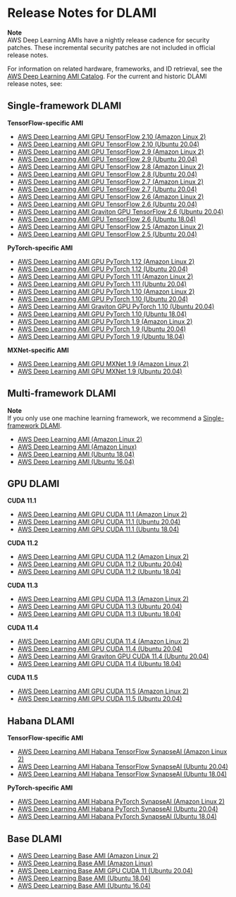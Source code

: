 # Release Notes for DLAMI<a name="appendix-ami-release-notes"></a>

**Note**  
AWS Deep Learning AMIs have a nightly release cadence for security patches\. These incremental security patches are not included in official release notes\.

For information on related hardware, frameworks, and ID retrieval, see the [AWS Deep Learning AMI Catalog](http://aws.amazon.com/releasenotes/aws-deep-learning-ami-catalog/)\. For the current and historic DLAMI release notes, see:

## Single\-framework DLAMI<a name="appendix-ami-release-notes-single"></a>

**TensorFlow\-specific AMI**
+ [AWS Deep Learning AMI GPU TensorFlow 2\.10 \(Amazon Linux 2\)](http://aws.amazon.com/releasenotes/aws-deep-learning-ami-gpu-tensorflow-2-10-amazon-linux-2/)
+ [AWS Deep Learning AMI GPU TensorFlow 2\.10 \(Ubuntu 20\.04\)](http://aws.amazon.com/releasenotes/aws-deep-learning-ami-gpu-tensorflow-2-10-ubuntu-20-04/)
+ [AWS Deep Learning AMI GPU TensorFlow 2\.9 \(Amazon Linux 2\)](http://aws.amazon.com/releasenotes/deep-learning-ami-gpu-tensorflow-2-9-amazon-linux-2/)
+ [AWS Deep Learning AMI GPU TensorFlow 2\.9 \(Ubuntu 20\.04\)](http://aws.amazon.com/releasenotes/deep-learning-ami-gpu-tensorflow-2-9-ubuntu-20-04/)
+ [AWS Deep Learning AMI GPU TensorFlow 2\.8 \(Amazon Linux 2\)](http://aws.amazon.com/releasenotes/live-deep-learning-ami-gpu-tensorflow-2-8-amazon-linux-2/)
+ [AWS Deep Learning AMI GPU TensorFlow 2\.8 \(Ubuntu 20\.04\)](http://aws.amazon.com/releasenotes/aws-deep-learning-ami-gpu-tensorflow-2-8-ubuntu-20-04/)
+ [AWS Deep Learning AMI GPU TensorFlow 2\.7 \(Amazon Linux 2\)](http://aws.amazon.com/releasenotes/aws-deep-learning-ami-gpu-tensorflow-2-7-amazon-linux-2/)
+ [AWS Deep Learning AMI GPU TensorFlow 2\.7 \(Ubuntu 20\.04\)](http://aws.amazon.com/releasenotes/aws-deep-learning-ami-gpu-tensorflow-2-7-ubuntu-20-04/)
+ [AWS Deep Learning AMI GPU TensorFlow 2\.6 \(Amazon Linux 2\)](http://aws.amazon.com/releasenotes/aws-deep-learning-ami-gpu-tensorflow-2-6-amazon-linux-2/)
+ [AWS Deep Learning AMI GPU TensorFlow 2\.6 \(Ubuntu 20\.04\)](http://aws.amazon.com/releasenotes/aws-deep-learning-ami-gpu-tensorflow-2-6-ubuntu-20-04/)
+ [AWS Deep Learning AMI Graviton GPU TensorFlow 2\.6 \(Ubuntu 20\.04\)](http://aws.amazon.com/releasenotes/aws-deep-learning-ami-graviton-gpu-tensorflow-2-6-ubuntu-20-04/)
+ [AWS Deep Learning AMI GPU TensorFlow 2\.6 \(Ubuntu 18\.04\)](http://aws.amazon.com/releasenotes/aws-deep-learning-ami-gpu-tensorflow-2-6-ubuntu-18-04/)
+ [AWS Deep Learning AMI GPU TensorFlow 2\.5 \(Amazon Linux 2\)](http://aws.amazon.com/releasenotes/aws-deep-learning-gpu-tensorflow-ami-amazon-linux-2-version-1-x-x)
+ [AWS Deep Learning AMI GPU TensorFlow 2\.5 \(Ubuntu 20\.04\)](http://aws.amazon.com/releasenotes/aws-deep-learning-gpu-tensorflow-ami-ubuntu-20-04-version-1-x-x)

**PyTorch\-specific AMI**
+ [AWS Deep Learning AMI GPU PyTorch 1\.12 \(Amazon Linux 2\)](http://aws.amazon.com/releasenotes/aws-deep-learning-ami-gpu-pytorch-1-12-amazon-linux-2)
+ [AWS Deep Learning AMI GPU PyTorch 1\.12 \(Ubuntu 20\.04\)](http://aws.amazon.com/releasenotes/aws-deep-learning-ami-gpu-pytorch-1-12-ubuntu-20-04)
+ [AWS Deep Learning AMI GPU PyTorch 1\.11 \(Amazon Linux 2\)](http://aws.amazon.com/releasenotes/aws-deep-learning-ami-gpu-pytorch-1-11-amazon-linux-2)
+ [AWS Deep Learning AMI GPU PyTorch 1\.11 \(Ubuntu 20\.04\)](http://aws.amazon.com/releasenotes/aws-deep-learning-ami-gpu-pytorch-1-11-ubuntu-20-04)
+ [AWS Deep Learning AMI GPU PyTorch 1\.10 \(Amazon Linux 2\)](http://aws.amazon.com/releasenotes/aws-deep-learning-ami-gpu-pytorch-1-10-amazon-linux-2)
+ [AWS Deep Learning AMI GPU PyTorch 1\.10 \(Ubuntu 20\.04\)](http://aws.amazon.com/releasenotes/aws-deep-learning-ami-gpu-pytorch-1-10-ubuntu-20-04)
+ [AWS Deep Learning AMI Graviton GPU PyTorch 1\.10 \(Ubuntu 20\.04\)](http://aws.amazon.com/releasenotes/deep-learning-ami-graviton-gpu-pytorch-1-10-ubuntu-20-04/)
+ [AWS Deep Learning AMI GPU PyTorch 1\.10 \(Ubuntu 18\.04\)](http://aws.amazon.com/releasenotes/aws-deep-learning-ami-gpu-pytorch-1-10-ubuntu-18-04)
+ [AWS Deep Learning AMI GPU PyTorch 1\.9 \(Amazon Linux 2\)](http://aws.amazon.com/releasenotes/aws-deep-learning-gpu-pytorch-ami-amazon-linux-2-version-1-x-x)
+ [AWS Deep Learning AMI GPU PyTorch 1\.9 \(Ubuntu 20\.04\)](http://aws.amazon.com/releasenotes/aws-deep-learning-gpu-pytorch-ami-ubuntu-20-04-version-1-x-x)
+ [AWS Deep Learning AMI GPU PyTorch 1\.9 \(Ubuntu 18\.04\)](http://aws.amazon.com/releasenotes/aws-deep-learning-gpu-pytorch-ami-ubuntu-18-04-version-1-x-x)

**MXNet\-specific AMI**
+ [AWS Deep Learning AMI GPU MXNet 1\.9 \(Amazon Linux 2\)](http://aws.amazon.com/releasenotes/aws-deep-learning-ami-gpu-mxnet-1-9-amazon-linux-2)
+ [AWS Deep Learning AMI GPU MXNet 1\.9 \(Ubuntu 20\.04\)](http://aws.amazon.com/releasenotes/aws-deep-learning-ami-gpu-mxnet-1-9-ubuntu-20-04)

## Multi\-framework DLAMI<a name="appendix-ami-release-notes-multi"></a>

**Note**  
If you only use one machine learning framework, we recommend a [Single\-framework DLAMI](#appendix-ami-release-notes-single)\.
+ [AWS Deep Learning AMI \(Amazon Linux 2\)](http://aws.amazon.com/releasenotes/aws-deep-learning-ami-amazon-linux-2)
+ [AWS Deep Learning AMI \(Amazon Linux\)](http://aws.amazon.com/releasenotes/aws-deep-learning-ami-amazon-linux)
+ [AWS Deep Learning AMI \(Ubuntu 18\.04\)](http://aws.amazon.com/releasenotes/aws-deep-learning-ami-ubuntu-18-04)
+ [AWS Deep Learning AMI \(Ubuntu 16\.04\)](http://aws.amazon.com/releasenotes/aws-deep-learning-ami-ubuntu-16-04)

## GPU DLAMI<a name="appendix-ami-release-notes-gpu"></a>

**CUDA 11\.1**
+ [AWS Deep Learning AMI GPU CUDA 11\.1 \(Amazon Linux 2\)](http://aws.amazon.com/releasenotes/aws-deep-learning-gpu-ami-amazon-linux-2-version-1-x-x)
+ [AWS Deep Learning AMI GPU CUDA 11\.1 \(Ubuntu 20\.04\)](http://aws.amazon.com/releasenotes/aws-deep-learning-gpu-ami-ubuntu-20-04-version-1-x-x)
+ [AWS Deep Learning AMI GPU CUDA 11\.1 \(Ubuntu 18\.04\)](http://aws.amazon.com/releasenotes/aws-deep-learning-gpu-ami-ubuntu-18-04-version-1-x-x)

**CUDA 11\.2**
+ [AWS Deep Learning AMI GPU CUDA 11\.2 \(Amazon Linux 2\)](http://aws.amazon.com/releasenotes/aws-deep-learning-gpu-ami-amazon-linux-2-version-2-x-x)
+ [AWS Deep Learning AMI GPU CUDA 11\.2 \(Ubuntu 20\.04\)](http://aws.amazon.com/releasenotes/aws-deep-learning-gpu-ami-ubuntu-20-04-version-2-x-x)
+ [AWS Deep Learning AMI GPU CUDA 11\.2 \(Ubuntu 18\.04\)](http://aws.amazon.com/releasenotes/aws-deep-learning-gpu-ami-ubuntu-18-04-version-2-x-x)

**CUDA 11\.3**
+ [AWS Deep Learning AMI GPU CUDA 11\.3 \(Amazon Linux 2\)](http://aws.amazon.com/releasenotes/aws-deep-learning-ami-gpu-cuda-11-3-amazon-linux-2)
+ [AWS Deep Learning AMI GPU CUDA 11\.3 \(Ubuntu 20\.04\)](http://aws.amazon.com/releasenotes/aws-deep-learning-ami-gpu-cuda-11-3-ubuntu-20-04)
+ [AWS Deep Learning AMI GPU CUDA 11\.3 \(Ubuntu 18\.04\)](http://aws.amazon.com/releasenotes/aws-deep-learning-ami-gpu-cuda-11-3-ubuntu-18-04)

**CUDA 11\.4**
+ [AWS Deep Learning AMI GPU CUDA 11\.4 \(Amazon Linux 2\)](http://aws.amazon.com/releasenotes/aws-deep-learning-ami-gpu-cuda-11-4-amazon-linux-2)
+ [AWS Deep Learning AMI GPU CUDA 11\.4 \(Ubuntu 20\.04\)](http://aws.amazon.com/releasenotes/aws-deep-learning-ami-gpu-cuda-11-4-ubuntu-20-04)
+ [AWS Deep Learning AMI Graviton GPU CUDA 11\.4 \(Ubuntu 20\.04\)](http://aws.amazon.com/releasenotes/aws-deep-learning-ami-graviton-gpu-cuda-11-4-ubuntu-20-04/)
+ [AWS Deep Learning AMI GPU CUDA 11\.4 \(Ubuntu 18\.04\)](http://aws.amazon.com/releasenotes/aws-deep-learning-ami-gpu-cuda-11-4-ubuntu-18-04)

**CUDA 11\.5**
+ [AWS Deep Learning AMI GPU CUDA 11\.5 \(Amazon Linux 2\)](http://aws.amazon.com/releasenotes/aws-deep-learning-ami-gpu-cuda-11-5-amazon-linux-2)
+ [AWS Deep Learning AMI GPU CUDA 11\.5 \(Ubuntu 20\.04\)](http://aws.amazon.com/releasenotes/aws-deep-learning-ami-gpu-cuda-11-5-ubuntu-20-04)

## Habana DLAMI<a name="appendix-ami-release-notes-habana"></a>

**TensorFlow\-specific AMI**
+ [AWS Deep Learning AMI Habana TensorFlow SynapseAI \(Amazon Linux 2\) ](http://aws.amazon.com/releasenotes/aws-deep-learning-ami-habana-tensorflow-synapseai-amazon-linux-2)
+ [AWS Deep Learning AMI Habana TensorFlow SynapseAI \(Ubuntu 20\.04\)](http://aws.amazon.com/releasenotes/aws-deep-learning-ami-habana-tensorflow-synapseai-ubuntu-20-04)
+ [AWS Deep Learning AMI Habana TensorFlow SynapseAI \(Ubuntu 18\.04\)](http://aws.amazon.com/releasenotes/aws-deep-learning-ami-habana-tensorflow-synapseai-ubuntu-18-04)

**PyTorch\-specific AMI**
+ [AWS Deep Learning AMI Habana PyTorch SynapseAI \(Amazon Linux 2\)](http://aws.amazon.com/releasenotes/aws-deep-learning-ami-habana-pytorch-synapseai-amazon-linux-2)
+ [AWS Deep Learning AMI Habana PyTorch SynapseAI \(Ubuntu 20\.04\)](http://aws.amazon.com/releasenotes/aws-deep-learning-ami-habana-pytorch-synapseai-ubuntu-20-04)
+ [AWS Deep Learning AMI Habana PyTorch SynapseAI \(Ubuntu 18\.04\)](http://aws.amazon.com/releasenotes/aws-deep-learning-ami-habana-pytorch-synapseai-ubuntu-18-04)

## Base DLAMI<a name="appendix-ami-release-notes-base"></a>
+ [AWS Deep Learning Base AMI \(Amazon Linux 2\)](http://aws.amazon.com/releasenotes/aws-deep-learning-base-ami-amazon-linux-2)
+ [AWS Deep Learning Base AMI \(Amazon Linux\)](http://aws.amazon.com/releasenotes/aws-deep-learning-base-ami-amazon-linux)
+ [AWS Deep Learning Base AMI GPU CUDA 11 \(Ubuntu 20\.04\)](http://aws.amazon.com/releasenotes/aws-deep-learning-ami-gpu-cuda-11-ubuntu-20-04/)
+ [AWS Deep Learning Base AMI \(Ubuntu 18\.04\)](http://aws.amazon.com/releasenotes/aws-deep-learning-base-ami-ubuntu-18-04)
+ [AWS Deep Learning Base AMI \(Ubuntu 16\.04\)](http://aws.amazon.com/releasenotes/aws-deep-learning-base-ami-ubuntu-16-04)
